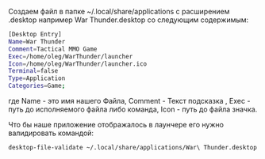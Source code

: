 
Создаем файл в папке ~/.local/share/applications с расширением .desktop
например War Thunder.desktop
со следующим содержимым:
```sh
[Desktop Entry]
Name=War Thunder
Comment=Tactical MMO Game
Exec=/home/oleg/WarThunder/launcher
Icon=/home/oleg/WarThunder/launcher.ico
Terminal=false
Type=Application
Categories=Game;
```
где Name - это имя нашего Файла, Comment - Текст подсказка , Exec - путь до исполняемого файла либо команда, Icon - путь до файла значка.

Что бы наше приложение отображалось в лаунчере его нужно валидировать командой:
```sh
desktop-file-validate ~/.local/share/applications/War\ Thunder.desktop 
```
